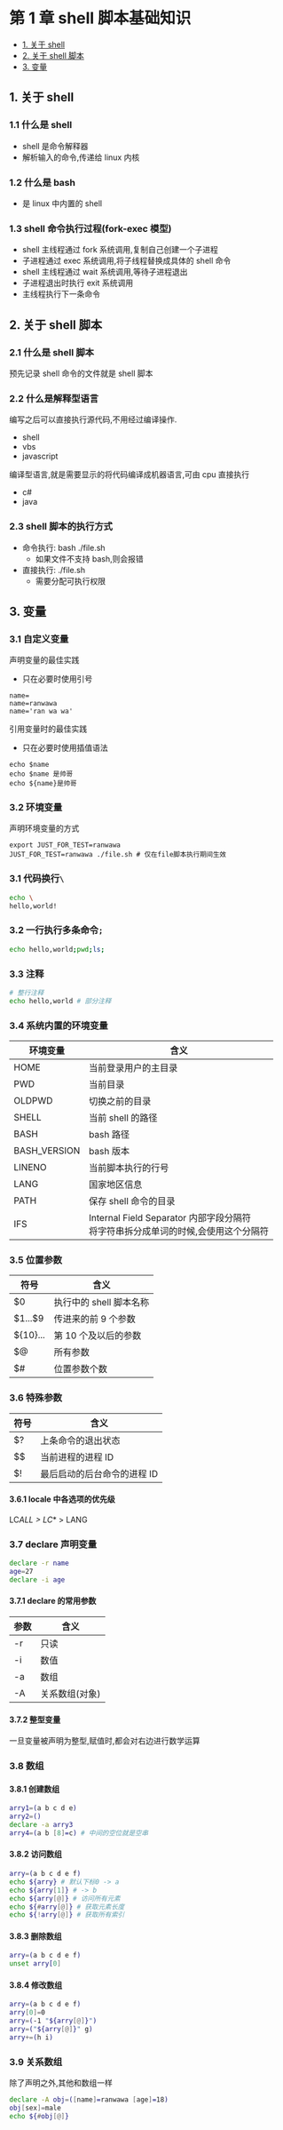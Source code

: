 # 第 1 章 shell 脚本基础知识

- [1. 关于 shell](#1-关于-shell)
- [2. 关于 shell 脚本](#2-关于-shell-脚本)
- [3. 变量](#3-变量)

## 1. 关于 shell

### 1.1 什么是 shell

- shell 是命令解释器
- 解析输入的命令,传递给 linux 内核

### 1.2 什么是 bash

- 是 linux 中内置的 shell

### 1.3 shell 命令执行过程(fork-exec 模型)

- shell 主线程通过 fork 系统调用,复制自己创建一个子进程
- 子进程通过 exec 系统调用,将子线程替换成具体的 shell 命令
- shell 主线程通过 wait 系统调用,等待子进程退出
- 子进程退出时执行 exit 系统调用
- 主线程执行下一条命令

## 2. 关于 shell 脚本

### 2.1 什么是 shell 脚本

预先记录 shell 命令的文件就是 shell 脚本

### 2.2 什么是解释型语言

编写之后可以直接执行源代码,不用经过编译操作.

- shell
- vbs
- javascript

编译型语言,就是需要显示的将代码编译成机器语言,可由 cpu 直接执行

- c#
- java

### 2.3 shell 脚本的执行方式

- 命令执行: bash ./file.sh
  - 如果文件不支持 bash,则会报错
- 直接执行: ./file.sh
  - 需要分配可执行权限

## 3. 变量

### 3.1 自定义变量

声明变量的最佳实践

- 只在必要时使用引号

```shell
name=
name=ranwawa
name='ran wa wa'
```

引用变量时的最佳实践

- 只在必要时使用插值语法

```shell
echo $name
echo $name 是帅哥
echo ${name}是帅哥
```

### 3.2 环境变量

声明环境变量的方式

```shell
export JUST_FOR_TEST=ranwawa
JUST_FOR_TEST=ranwawa ./file.sh # 仅在file脚本执行期间生效
```

### 3.1 代码换行`\`

```bash
echo \
hello,world!
```

### 3.2 一行执行多条命令`;`

```bash
echo hello,world;pwd;ls;
```

### 3.3 注释

```bash
# 整行注释
echo hello,world # 部分注释
```

### 3.4 系统内置的环境变量

| 环境变量     | 含义                                                                                   |
| ------------ | -------------------------------------------------------------------------------------- |
| HOME         | 当前登录用户的主目录                                                                   |
| PWD          | 当前目录                                                                               |
| OLDPWD       | 切换之前的目录                                                                         |
| SHELL        | 当前 shell 的路径                                                                      |
| BASH         | bash 路径                                                                              |
| BASH_VERSION | bash 版本                                                                              |
| LINENO       | 当前脚本执行的行号                                                                     |
| LANG         | 国家地区信息                                                                           |
| PATH         | 保存 shell 命令的目录                                                                  |
| IFS          | Internal Field Separator 内部字段分隔符<br/> 将字符串拆分成单词的时候,会使用这个分隔符 |

### 3.5 位置参数

| 符号      | 含义                    |
| --------- | ----------------------- |
| \$0       | 执行中的 shell 脚本名称 |
| \$1...\$9 | 传进来的前 9 个参数     |
| \${10}... | 第 10 个及以后的参数    |
| \$@       | 所有参数                |
| \$#       | 位置参数个数            |

### 3.6 特殊参数

| 符号 | 含义                        |
| ---- | --------------------------- |
| \$?  | 上条命令的退出状态          |
| \$\$ | 当前进程的进程 ID           |
| \$!  | 最后启动的后台命令的进程 ID |

#### 3.6.1 locale 中各选项的优先级

LC*ALL > LC*\* > LANG

### 3.7 declare 声明变量

```bash
declare -r name
age=27
declare -i age
```

#### 3.7.1 declare 的常用参数

| 参数 | 含义           |
| ---- | -------------- |
| -r   | 只读           |
| -i   | 数值           |
| -a   | 数组           |
| -A   | 关系数组(对象) |

#### 3.7.2 整型变量

一旦变量被声明为整型,赋值时,都会对右边进行数学运算

### 3.8 数组

#### 3.8.1 创建数组

```bash
arry1=(a b c d e)
arry2=()
declare -a arry3
arry4=(a b [8]=c) # 中间的空位就是空串
```

#### 3.8.2 访问数组

```bash
arry=(a b c d e f)
echo ${arry} # 默认下标0 -> a
echo ${arry[1]} # -> b
echo ${arry[@]} # 访问所有元素
echo ${#arry[@]} # 获取元素长度
echo ${!arry[@]} # 获取所有索引
```

#### 3.8.3 删除数组

```bash
arry=(a b c d e f)
unset arry[0]
```

#### 3.8.4 修改数组

```bash
arry=(a b c d e f)
arry[0]=0
arry=(-1 "${arry[@]}")
arry=("${arry[@]}" g)
arry+=(h i)
```

### 3.9 关系数组

除了声明之外,其他和数组一样

```bash
declare -A obj=([name]=ranwawa [age]=18)
obj[sex]=male
echo ${#obj[@]}
```

